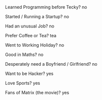 Learned Programming before Tecky?
no

Started / Running a Startup?
no

Had an unusual Job?
no

Prefer Coffee or Tea?
tea

Went to Working Holiday?
no

Good in Maths?
no

Desperately need a Boyfriend / Girlfriend?
no

Want to be Hacker?
yes

Love Sports?
yes

Fans of Matrix (the movie)?
yes